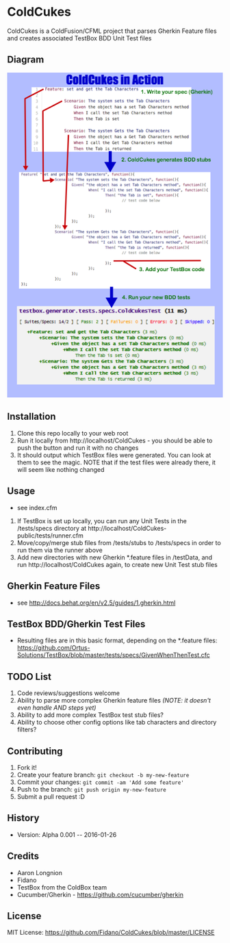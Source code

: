 # ColdCukes
ColdCukes is a ColdFusion/CFML project that parses Gherkin Feature files and creates associated TestBox BDD Unit Test files

## Diagram

![Diagram of ColdCukes in Action](/assets/images/CukesDiagram2.png)

## Installation

1. Clone this repo locally to your web root
2. Run it locally from http://localhost/ColdCukes - you should be able to push the button and run it with no changes
3. It should output which TestBox files were generated. You can look at them to see the magic. NOTE that if the test files were already there, it will seem like nothing changed

## Usage

* see index.cfm

1. If TestBox is set up locally, you can run any Unit Tests in the /tests/specs directory at http://localhost/ColdCukes-public/tests/runner.cfm
2. Move/copy/merge stub files from /tests/stubs to /tests/specs in order to run them via the runner above
3. Add new directories with new Gherkin *.feature files in /testData, and run http://localhost/ColdCukes again, to create new Unit Test stub files

## Gherkin Feature Files

* see http://docs.behat.org/en/v2.5/guides/1.gherkin.html

## TestBox BDD/Gherkin Test Files

* Resulting files are in this basic format, depending on the *.feature files: https://github.com/Ortus-Solutions/TestBox/blob/master/tests/specs/GivenWhenThenTest.cfc

## TODO List

1. Code reviews/suggestions welcome
2. Ability to parse more complex Gherkin feature files *(NOTE: it doesn't even handle AND steps yet)*
3. Ability to add more complex TestBox test stub files?
4. Ability to choose other config options like tab characters and directory filters?

## Contributing

1. Fork it!
2. Create your feature branch: `git checkout -b my-new-feature`
3. Commit your changes: `git commit -am 'Add some feature'`
4. Push to the branch: `git push origin my-new-feature`
5. Submit a pull request :D

## History

* Version: Alpha 0.001 -- 2016-01-26

## Credits

* Aaron Longnion
* Fidano
* TestBox from the ColdBox team
* Cucumber/Gherkin - https://github.com/cucumber/gherkin

## License

MIT License: https://github.com/Fidano/ColdCukes/blob/master/LICENSE
